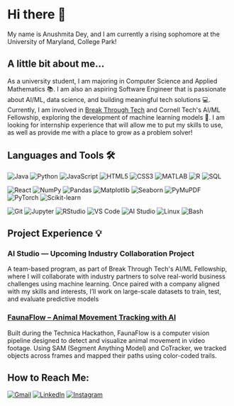 # Hi there 👋 
My name is Anushmita Dey, and I am currently a rising sophomore at the University of Maryland, College Park!


## A little bit about me...
As a university student, I am majoring in Computer Science and Applied Mathematics 📚. 
I am also an aspiring Software Engineer that is passionate about AI/ML, data science, and building meaningful tech solutions 💻.
Currently, I am involved in [Break Through Tech](https://www.breakthroughtech.org/programs/the-ai-program/) and Cornell Tech's AI/ML Fellowship, exploring the development of machine learning models 🧠.
I am looking for internship experience that will allow me to put my skills to use, as well as provide me with a place to grow as a problem solver!

## Languages and Tools 🛠️

![Java](https://img.shields.io/badge/Java-ED8B00?style=for-the-badge&logo=java&logoColor=white)
![Python](https://img.shields.io/badge/Python-3776AB?style=for-the-badge&logo=python&logoColor=white)
![JavaScript](https://img.shields.io/badge/JavaScript-F7DF1E?style=for-the-badge&logo=javascript&logoColor=black)
![HTML5](https://img.shields.io/badge/HTML-E34F26?style=for-the-badge&logo=html5&logoColor=white)
![CSS3](https://img.shields.io/badge/CSS-1572B6?style=for-the-badge&logo=css3&logoColor=white)
![MATLAB](https://img.shields.io/badge/MATLAB-0076A8?style=for-the-badge&logo=mathworks&logoColor=white)
![R](https://img.shields.io/badge/R-276DC3?style=for-the-badge&logo=r&logoColor=white)
![SQL](https://img.shields.io/badge/SQL-4479A1?style=for-the-badge&logo=postgresql&logoColor=white)

![React](https://img.shields.io/badge/React-20232A?style=for-the-badge&logo=react&logoColor=61DAFB)
![NumPy](https://img.shields.io/badge/NumPy-013243?style=for-the-badge&logo=numpy&logoColor=white)
![Pandas](https://img.shields.io/badge/Pandas-150458?style=for-the-badge&logo=pandas&logoColor=white)
![Matplotlib](https://img.shields.io/badge/Matplotlib-11557C?style=for-the-badge&logo=matplotlib&logoColor=white)
![Seaborn](https://img.shields.io/badge/Seaborn-3776AB?style=for-the-badge&logo=python&logoColor=white)
![PyMuPDF](https://img.shields.io/badge/PyMuPDF-003B71?style=for-the-badge&logo=python&logoColor=white)
![PyTorch](https://img.shields.io/badge/PyTorch-EE4C2C?style=for-the-badge&logo=pytorch&logoColor=white)
![Scikit-learn](https://img.shields.io/badge/Scikit--learn-F7931E?style=for-the-badge&logo=scikitlearn&logoColor=white)

![Git](https://img.shields.io/badge/Git-F05032?style=for-the-badge&logo=git&logoColor=white)
![Jupyter](https://img.shields.io/badge/Jupyter-F37626?style=for-the-badge&logo=jupyter&logoColor=white)
![RStudio](https://img.shields.io/badge/RStudio-75AADB?style=for-the-badge&logo=rstudio&logoColor=white)
![VS Code](https://img.shields.io/badge/VS%20Code-007ACC?style=for-the-badge&logo=visualstudiocode&logoColor=white)
![AI Studio](https://img.shields.io/badge/AI%20Studio-0078D7?style=for-the-badge&logo=microsoft&logoColor=white)
![Linux](https://img.shields.io/badge/Linux-FCC624?style=for-the-badge&logo=linux&logoColor=black)
![Bash](https://img.shields.io/badge/Bash-4EAA25?style=for-the-badge&logo=gnubash&logoColor=white)

## Project Experience 💡
### AI Studio — Upcoming Industry Collaboration Project
A team-based program, as part of Break Through Tech's AI/ML Fellowship, where I will collaborate with industry partners to solve real-world business challenges using machine learning. Once paired with a company aligned with my skills and interests, I’ll work on large-scale datasets to train, test, and evaluate predictive models

###  [FaunaFlow – Animal Movement Tracking with AI](https://devpost.com/software/faunaflow-building-animal-observer-via-point-tracking)
Built during the Technica Hackathon, FaunaFlow is a computer vision pipeline designed to detect and visualize animal movement in video footage. Using SAM (Segment Anything Model) and CoTracker, we tracked objects across frames and mapped their paths using color-coded trails.

## How to Reach Me:
[![Gmail](https://img.shields.io/badge/Gmail-D14836?style=for-the-badge&logo=gmail&logoColor=white)](mailto:anushmita.sky@gmail.com)
[![LinkedIn](https://img.shields.io/badge/LinkedIn-0A66C2?style=for-the-badge&logo=linkedin&logoColor=white)](https://www.linkedin.com/in/anushmita-dey/)
[![Instagram](https://img.shields.io/badge/Instagram-E4405F?style=for-the-badge&logo=instagram&logoColor=white)](https://www.instagram.com/anushmita.dey_/)




<!--
**anushmita06/anushmita06** is a ✨ _special_ ✨ repository because its `README.md` (this file) appears on your GitHub profile.


